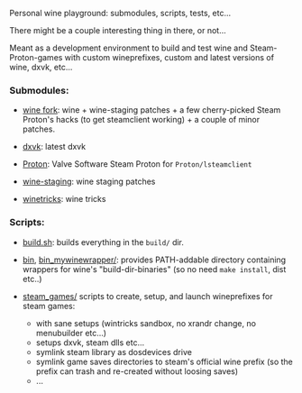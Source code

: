 
Personal wine playground: submodules, scripts, tests, etc...

There might be a couple interesting thing in there, or not...

Meant as a development environment to build and test wine and Steam-Proton-games
with custom wineprefixes, custom and latest versions of wine, dxvk, etc...

### Submodules:

- [wine fork](https://github.com/Gravemind/wine): wine + wine-staging patches +
  a few cherry-picked Steam Proton's hacks (to get steamclient working) + a
  couple of minor patches.

- [dxvk](https://github.com/doitsujin/dxvk.git): latest dxvk

- [Proton](https://github.com/ValveSoftware/Proton): Valve Software Steam Proton for `Proton/lsteamclient`

- [wine-staging](https://github.com/wine-staging/wine-staging): wine staging patches

- [winetricks](https://github.com/Winetricks/winetricks): wine tricks

### Scripts:

- [build.sh](build.sh): builds everything in the `build/` dir.

- [bin](bin/), [bin_mywinewrapper/](bin_mywinewrapper/): provides PATH-addable
  directory containing wrappers for wine's "build-dir-binaries" (so no need
  `make install`, dist etc..)

- [steam_games/](steam_games/) scripts to create, setup, and launch wineprefixes for steam games:
  - with sane setups (wintricks sandbox, no xrandr change, no menubuilder etc...)
  - setups dxvk, steam dlls etc...
  - symlink steam library as dosdevices drive
  - symlink game saves directories to steam's official wine prefix (so the
    prefix can trash and re-created without loosing saves)
  - ...
